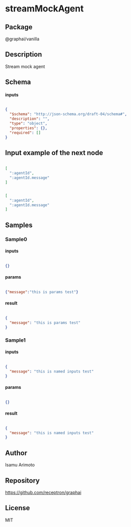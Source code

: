 # streamMockAgent

## Package
@graphai/vanilla

## Description

Stream mock agent

## Schema

#### inputs

```json

{
  "$schema": "http://json-schema.org/draft-04/schema#",
  "description": "",
  "type": "object",
  "properties": {},
  "required": []
}

````

## Input example of the next node

```json

[
  ":agentId",
  ":agentId.message"
]

````
```json

[
  ":agentId",
  ":agentId.message"
]

````

## Samples

### Sample0

#### inputs

```json

{}

````

#### params

```json

{"message":"this is params test"}

````

#### result

```json

{
  "message": "this is params test"
}

````
### Sample1

#### inputs

```json

{
  "message": "this is named inputs test"
}

````

#### params

```json

{}

````

#### result

```json

{
  "message": "this is named inputs test"
}

````

## Author

Isamu Arimoto

## Repository

https://github.com/receptron/graphai

## License

MIT


